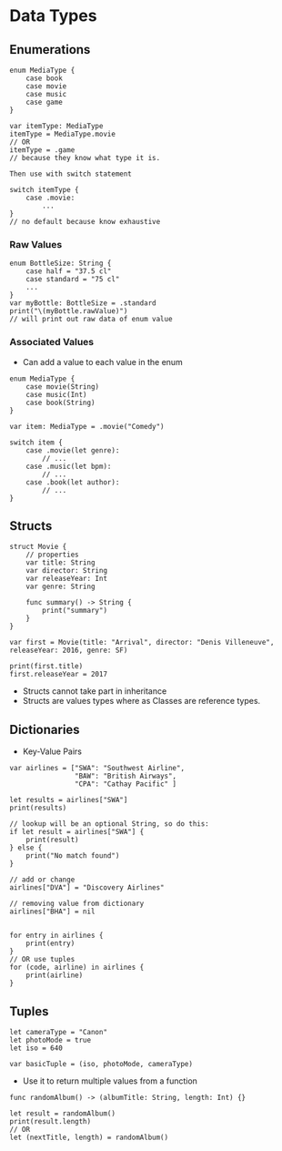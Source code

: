 # Data Types

## Enumerations

```
enum MediaType {
    case book
    case movie
    case music
    case game
}

var itemType: MediaType
itemType = MediaType.movie
// OR
itemType = .game
// because they know what type it is.

Then use with switch statement

switch itemType {
    case .movie:
        ...
}
// no default because know exhaustive
```

### Raw Values
```
enum BottleSize: String {
    case half = "37.5 cl"
    case standard = "75 cl"
    ...
}
var myBottle: BottleSize = .standard
print("\(myBottle.rawValue)")
// will print out raw data of enum value
```

### Associated Values
* Can add a value to each value in the enum

```
enum MediaType {
    case movie(String)
    case music(Int)
    case book(String)
}

var item: MediaType = .movie("Comedy")

switch item {
    case .movie(let genre):
        // ...
    case .music(let bpm):
        // ...
    case .book(let author):
        // ...
}
```

## Structs

```
struct Movie {
    // properties
    var title: String
    var director: String
    var releaseYear: Int
    var genre: String

    func summary() -> String {
        print("summary")
    }
}

var first = Movie(title: "Arrival", director: "Denis Villeneuve", releaseYear: 2016, genre: SF)

print(first.title)
first.releaseYear = 2017
```

* Structs cannot take part in inheritance
* Structs are values types where as Classes are reference types.

## Dictionaries
* Key-Value Pairs

``` 
var airlines = ["SWA": "Southwest Airline",
                "BAW": "British Airways",
                "CPA": "Cathay Pacific" ]

let results = airlines["SWA"]
print(results)

// lookup will be an optional String, so do this:
if let result = airlines["SWA"] {
    print(result)
} else {
    print("No match found")
}

// add or change
airlines["DVA"] = "Discovery Airlines"

// removing value from dictionary
airlines["BHA"] = nil


for entry in airlines {
    print(entry)
}
// OR use tuples
for (code, airline) in airlines {
    print(airline)
}
```

## Tuples

```
let cameraType = "Canon"
let photoMode = true
let iso = 640

var basicTuple = (iso, photoMode, cameraType)
```

* Use it to return multiple values from a function

```
func randomAlbum() -> (albumTitle: String, length: Int) {}

let result = randomAlbum()
print(result.length)
// OR
let (nextTitle, length) = randomAlbum()
```


